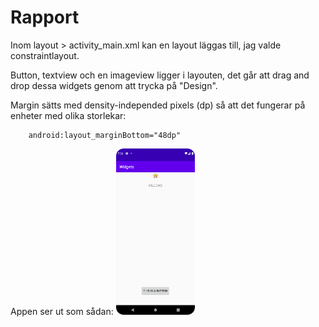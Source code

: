 
# Rapport

Inom layout > activity_main.xml kan en layout läggas till, jag valde
constraintlayout.

Button, textview och en imageview ligger i layouten, det går att drag
and drop dessa widgets genom att trycka på "Design". 

Margin sätts med density-independed pixels (dp) så att det fungerar på 
enheter med olika storlekar:
```
    android:layout_marginBottom="48dp"
```

Appen ser ut som sådan:
<img src="AppScreenshot.png" alt="Image description" width="25%">